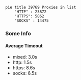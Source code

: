
```mermaid
pie title 39769 Proxies in list
    "HTTP" : 23872
    "HTTPS": 5862
    "SOCKS" : 14475
```

### Some Info
#### Average Timeout

- mixed: 3.0s
- http: 1.5s
- https: 8.6s
- socks: 6.5s
